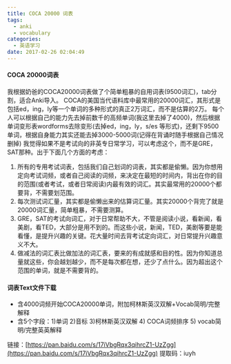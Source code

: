 ```yaml
---
title: COCA 20000 词表
tags:
  - anki
  - vocabulary
categories:
  - 英语学习
date: 2017-02-26 02:04:49
---
```


#### COCA 20000词表

我根据奶爸的COCA20000词表做了个简单粗暴的自用词表(9500词汇)，tab分割，适合Anki导入。
COCA的美国当代语料库中最常用的20000词汇，其形式是包括ed，ing，ly等一个单词的多种形式的真正2万词汇，而不是估算的2万。 每个人可以根据自己的能力先去掉前数千的高频单词(我这里去掉了4000)，然后根据单词变形表wordforms去除变形(去掉ed，ing，ly，s/es 等形式)，还剩下9500单词，根据自身能力其实还能去掉3000-5000词(记得在背诵时随手根据自己情况删掉) 我觉得如果不是考试向的非英专日常学习，可以考虑这个，而不是GRE，SAT那种。出于下面几个方面的考虑：
<!-- more -->
1.  所有的专用考试词表，包括我们自己划词的词表，其实都是偷懒。因为你想用定向考试词频，或者自己阅读的词频，来决定在最短的时间内，背出在你的目的范围(或者考试，或者日常阅读)内最有效的词汇。其实最常用的20000个都要背，不需要划范围。
2.  每次测试词汇量，其实都是偷懒出来的估算词汇量。其实20000个背完了就是20000词汇量，简单粗暴，不需要测算。
3.  GRE，SAT的考试向词汇，对于日常帮助不大，不管是阅读小说，看新闻，看美剧，看TED，大部分是用不到的。而这些小说，新闻，TED，美剧等要是能看懂，是提升兴趣的关键。花大量时间去背考试定向词汇，对日常提升兴趣意义不大。
4.  做减法的词汇表比做加法的词汇表，要来的有成就感和目的性。因为你知道总量就这些，你会越划越少，而不是每次都在想，还少了点什么。因为超出这个范围的单词，就是不需要背的。

#### 词表Text文件下载

*   含4000词频开始COCA20000单词，附加柯林斯英汉双解+Vocab简明/完整 解释
*   含5个字段：1)单词 2)音标 3)柯林斯英汉双解 4) COCA词频排序 5) vocab简明/完整英英解释

链接：[https://pan.baidu.com/s/17iVbgRqx3qihrcZ1-UzZgg](https://pan.baidu.com/s/17iVbgRqx3qihrcZ1-UzZgg) 提取码：iuyh 
